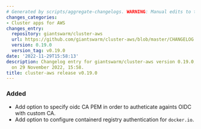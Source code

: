 ```yaml
---
# Generated by scripts/aggregate-changelogs. WARNING: Manual edits to this files will be overwritten.
changes_categories:
- Cluster apps for AWS
changes_entry:
  repository: giantswarm/cluster-aws
  url: https://github.com/giantswarm/cluster-aws/blob/master/CHANGELOG.md#0190---2022-11-29
  version: 0.19.0
  version_tag: v0.19.0
date: '2022-11-29T15:58:13'
description: Changelog entry for giantswarm/cluster-aws version 0.19.0, published
  on 29 November 2022, 15:58.
title: cluster-aws release v0.19.0
---
```


### Added
- Add option to specify oidc CA PEM in order to autheticate againts OIDC with custom CA.
- Add option to configure containerd registry authentication for `docker.io`.
